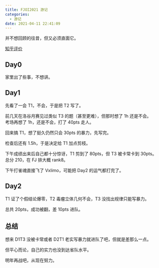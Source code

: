```yaml
---
title: FJOI2021 游记
categories:
  - 游记
date: 2021-04-11 22:41:09
---
```


并不想回顾的往昔，但又必须直面它。

[知乎评价](https://www.zhihu.com/question/453891929/answer/1840492491)

## Day0

家里出了些事，不想讲。

## Day1

先看了一会 T1，不会，于是把 T2 写了。

前几天在洛谷月赛见过类似 T3 的题（甚至更难），但那时想了 1h 还是不会。  
考场再想了 1h，还是不会，打了 40pts 走人。

回来搞 T1，想了挺久仍然只会 30pts 的暴力，先写完。

检查后还有 1.5h，于是决定给 T1 加点剪枝。

下午成绩出来后自己都十分惊讶，T1 剪到了 80pts，但 T3 被卡常卡到 30pts。  
总分 210，在 FJ 排大概 rank8。

下午打雀魂直接飞了 Vxlimo，可能把 Day2 的运气都打完了。

## Day2

T1 证了个假结论爆零，T2 毒瘤立体几何不会，T3 没找出规律只能写暴力。

总共 20pts，成功被翻，差 10pts 进队。

## 总结

想来 D1T3 没被卡常或者 D2T1 老实写暴力就进队了吧，但就是差那么一点。

但平心而论，自己的实力也没到达省队水平。

明年再战吧，从现在努力。